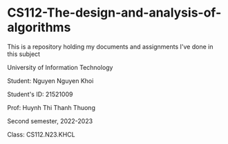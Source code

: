 # CS112-The-design-and-analysis-of-algorithms

This is a repository holding my documents and assignments I've done in this subject

University of Information Technology

Student: Nguyen Nguyen Khoi

Student's ID: 21521009

Prof: Huynh Thi Thanh Thuong

Second semester, 2022-2023

Class: CS112.N23.KHCL
